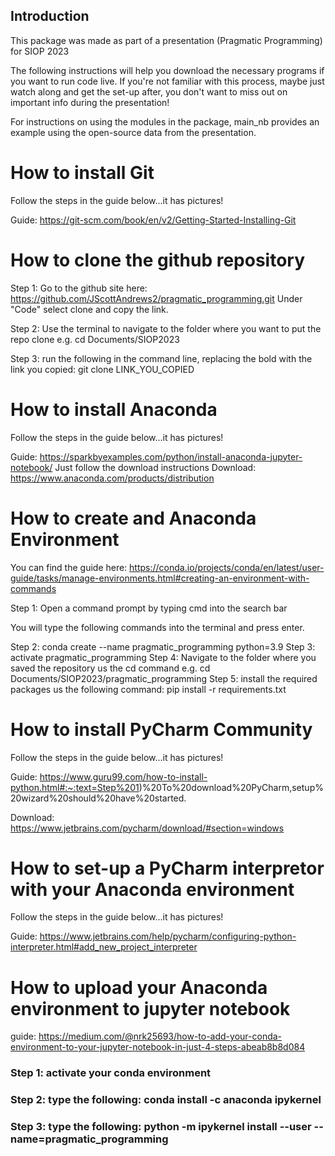 ## Introduction
This package was made as part of a presentation (Pragmatic Programming) for SIOP 2023

The following instructions will help you download the necessary programs if you want to run code live. 
If you're not familiar with this process, maybe just watch along and get the set-up after, you don't want to miss out on important info during the presentation!

For instructions on using the modules in the package, main_nb provides an example using the open-source data from the presentation.

# How to install Git
Follow the steps in the guide below...it has pictures!

Guide: https://git-scm.com/book/en/v2/Getting-Started-Installing-Git


# How to clone the github repository
Step 1: Go to the github site here:  https://github.com/JScottAndrews2/pragmatic_programming.git
Under "Code" select clone and copy the link.

Step 2: Use the terminal to navigate to the folder where you want to put the repo clone
    e.g. cd Documents/SIOP2023

Step 3: run the following in the command line, replacing the bold with the link you copied: git clone LINK_YOU_COPIED


# How to install Anaconda 
Follow the steps in the guide below...it has pictures!

Guide: https://sparkbyexamples.com/python/install-anaconda-jupyter-notebook/
Just follow the download instructions
Download: https://www.anaconda.com/products/distribution

# How to create and Anaconda Environment

You can find the guide here: https://conda.io/projects/conda/en/latest/user-guide/tasks/manage-environments.html#creating-an-environment-with-commands

Step 1: Open a command prompt by typing cmd into the search bar

You will type the following commands into the terminal and press enter.

Step 2: conda create --name pragmatic_programming python=3.9
Step 3: activate pragmatic_programming
Step 4: Navigate to the folder where you saved the repository us the cd command
    e.g. cd Documents/SIOP2023/pragmatic_programming
Step 5: install the required packages us the following command: pip install -r requirements.txt

# How to install PyCharm Community 
Follow the steps in the guide below...it has pictures!

Guide: https://www.guru99.com/how-to-install-python.html#:~:text=Step%201)%20To%20download%20PyCharm,setup%20wizard%20should%20have%20started.

Download: https://www.jetbrains.com/pycharm/download/#section=windows

# How to set-up a PyCharm interpretor with your Anaconda environment
Follow the steps in the guide below...it has pictures!

Guide: https://www.jetbrains.com/help/pycharm/configuring-python-interpreter.html#add_new_project_interpreter

# How to upload your Anaconda environment to jupyter notebook
guide: https://medium.com/@nrk25693/how-to-add-your-conda-environment-to-your-jupyter-notebook-in-just-4-steps-abeab8b8d084
### Step 1: activate your conda environment
### Step 2: type the following: conda install -c anaconda ipykernel
### Step 3: type the following: python -m ipykernel install --user --name=pragmatic_programming
